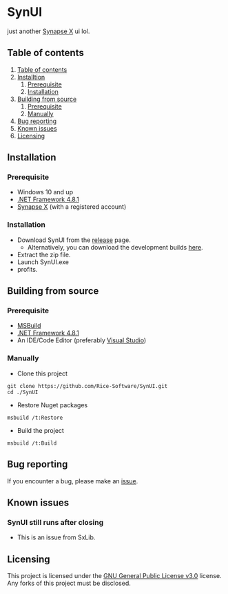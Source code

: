 # SynUI
just another [Synapse X](https://x.synapse.to) ui lol.

<a name=""></a>
## Table of contents 
1. [Table of contents](#table-of-contents)
2. [Installtion](#installation)
	1. [Prerequisite](#prerequisite)
	2. [Installation](#installation-1)
3. [Building from source](#building-from-source)
	1. [Prerequisite](#prerequisite-1)
	2. [Manually](#manually)
4. [Bug reporting](#bug-reporting)
5. [Known issues](#known-issues)
6. [Licensing](#licensing)

## Installation 
### Prerequisite 
- Windows 10 and up
- [.NET Framework 4.8.1](https://dotnet.microsoft.com/en-us/download/dotnet-framework/net481)
- [Synapse X](https://x.synapse.to) (with a registered account)

### Installation 
- Download SynUI from the [release](https://github.com/Rice-Software/SynUI/releases) page.
  - Alternatively, you can download the development builds [here](https://github.com/Rice-Software/SynUI/actions).
- Extract the zip file.
- Launch SynUI.exe
- profits.

## Building from source 
### Prerequisite 
- [MSBuild]()
- [.NET Framework 4.8.1](https://dotnet.microsoft.com/en-us/download/dotnet-framework/net481)
- An IDE/Code Editor (preferably [Visual Studio](https://visualstudio.microsoft.com/))

### Manually 
- Clone this project
```
git clone https://github.com/Rice-Software/SynUI.git
cd ./SynUI
```

- Restore Nuget packages
```
msbuild /t:Restore
```

- Build the project
```
msbuild /t:Build
```

## Bug reporting 
If you encounter a bug, please make an [issue](https://github.com/Rice-Software/SynUI/issues).

## Known issues 
### SynUI still runs after closing
- This is an issue from SxLib.

## Licensing 
This project is licensed under the [GNU General Public License v3.0](https://choosealicense.com/licenses/gpl-3.0/) license. Any forks of this project must be disclosed.